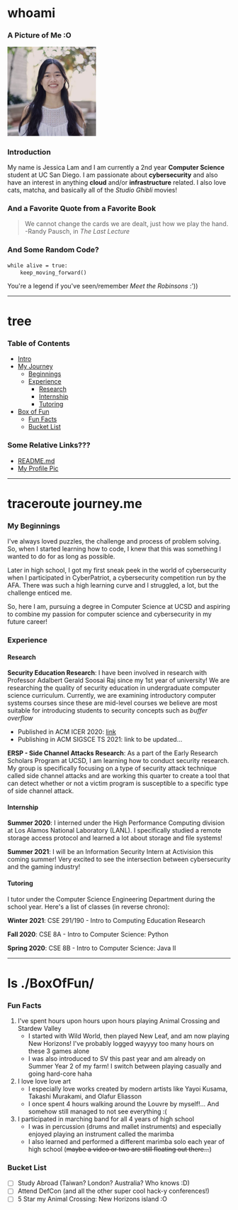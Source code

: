 # whoami
### A Picture of Me :O
<img src="./Jessica_Lam.jpeg" alt="my profile picture" width="200"/>

### Introduction
My name is Jessica Lam and I am currently a 2nd year **Computer Science** student at UC San Diego. I am passionate about **cybersecurity** and also have an interest in anything **cloud** and/or **infrastructure** related. I also love cats, matcha, and basically all of the *Studio Ghibli* movies!

### And a Favorite Quote from a Favorite Book
> We cannot change the cards we are dealt, just how we play the hand.
>   -Randy Pausch, in *The Last Lecture*

### And Some Random Code?
```
while alive = true:
    keep_moving_forward()
```
You're a legend if you've seen/remember *Meet the Robinsons* :'))

---

# tree
### Table of Contents
- [Intro](https://jesslam948.github.io/#whoami)
- [My Journey](https://jesslam948.github.io/#traceroute-journeyme)
    - [Beginnings](https://jesslam948.github.io/#my-beginnings)
    - [Experience](https://jesslam948.github.io/#experience)
        - [Research](https://jesslam948.github.io/#research)
        - [Internship](https://jesslam948.github.io/#internship)
        - [Tutoring](https://jesslam948.github.io/#tutoring)
- [Box of Fun](https://jesslam948.github.io/#ls-boxoffun)
    - [Fun Facts](https://jesslam948.github.io/#fun-facts)
    - [Bucket List](https://jesslam948.github.io/#bucket-list)

### Some Relative Links???
- [README.md](./README.md)
- [My Profile Pic](./Jessica_Lam.jpeg)

---

# traceroute journey.me
### My Beginnings
I've always loved puzzles, the challenge and process of problem solving. So, when I started learning how to code, I knew that this was something I wanted to do for as long as possible.

Later in high school, I got my first sneak peek in the world of cybersecurity when I participated in CyberPatriot, a cybersecurity competition run by the AFA. There was such a high learning curve and I struggled, a lot, but the challenge enticed me.

So, here I am, pursuing a degree in Computer Science at UCSD and aspiring to combine my passion for computer science and cybersecurity in my future career!

### Experience
#### Research
**Security Education Research**: I have been involved in research with Professor Adalbert Gerald Soosai Raj since my 1st year of university! We are researching the quality of security education in undergraduate computer science curriculum. Currently, we are examining introductory computer systems courses since these are mid-level courses we believe are most suitable for introducing students to security concepts such as *buffer overflow*
- Published in ACM ICER 2020: [link](https://dl.acm.org/doi/10.1145/3372782.3406266)
- Publishing in ACM SIGSCE TS 2021: link to be updated...

**ERSP - Side Channel Attacks Research**: As a part of the Early Research Scholars Program at UCSD, I am learning how to conduct security research. My group is specifically focusing on a type of security attack technique called side channel attacks and are working this quarter to create a tool that can detect whether or not a victim program is susceptible to a specific type of side channel attack.

#### Internship
**Summer 2020**: I interned under the High Performance Computing division at Los Alamos National Laboratory (LANL). I specifically studied a remote storage access protocol and learned a lot about storage and file systems!

**Summer 2021**: I will be an Information Security Intern at Activision this coming summer! Very excited to see the intersection between cybersecurity and the gaming industry!

#### Tutoring
I tutor under the Computer Science Engineering Department during the school year. Here's a list of classes (in reverse chrono):

**Winter 2021**: CSE 291/190 - Intro to Computing Education Research

**Fall 2020**: CSE 8A - Intro to Computer Science: Python

**Spring 2020**: CSE 8B - Intro to Computer Science: Java II

---

# ls ./BoxOfFun/
### Fun Facts
1. I've spent hours upon hours upon hours playing Animal Crossing and Stardew Valley
    - I started with Wild World, then played New Leaf, and am now playing New Horizons! I've probably logged wayyyy too many hours on these 3 games alone
    - I was also introduced to SV this past year and am already on Summer Year 2 of my farm! I switch between playing casually and going hard-core haha
2. I love love love art
    - I especially love works created by modern artists like Yayoi Kusama, Takashi Murakami, and Olafur Eliasson
    - I once spent 4 hours walking around the Louvre by myself!... And somehow still managed to not see everything :(
3. I participated in marching band for all 4 years of high school
    - I was in percussion (drums and mallet instruments) and especially enjoyed playing an instrument called the marimba
    - I also learned and performed a different marimba solo each year of high school (~~maybe a video or two are still floating out there...~~)

### Bucket List
- [ ]  Study Abroad (Taiwan? London? Australia? Who knows :D)
- [ ]  Attend DefCon (and all the other super cool hack-y conferences!)
- [ ]  5 Star my Animal Crossing: New Horizons island :O